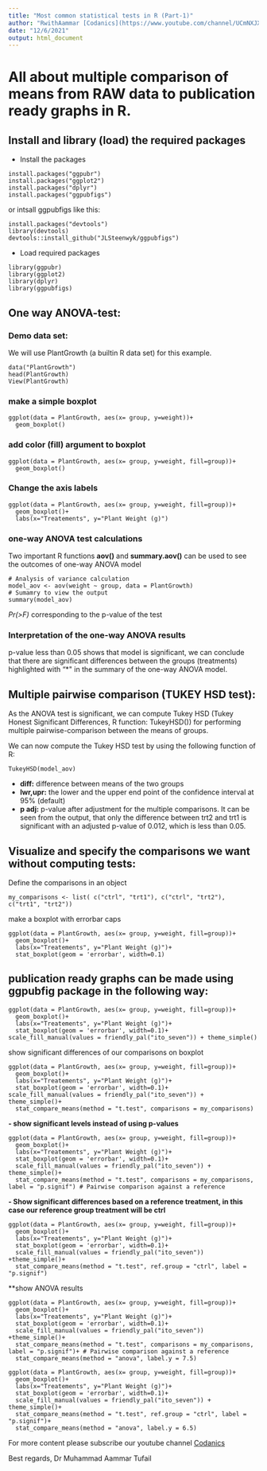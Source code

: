 ```yaml
---
title: "Most common statistical tests in R (Part-1)"
author: "RwithAammar [Codanics](https://www.youtube.com/channel/UCmNXJXWONLNF6bdftGY0Otw/playlists)"
date: "12/6/2021"
output: html_document
---
```

# All about multiple comparison of means from RAW data to publication ready graphs in R.

## Install and library (load) the required packages
- Install the packages
```
install.packages("ggpubr")
install.packages("ggplot2")
install.packages("dplyr")
install.packages("ggpubfigs")
```
or intsall ggpubfigs like this: 
```
install.packages("devtools")
library(devtools)
devtools::install_github("JLSteenwyk/ggpubfigs")
```

- Load required packages
```{r}
library(ggpubr)
library(ggplot2)
library(dplyr)
library(ggpubfigs)
```

## One way ANOVA-test:

### Demo data set:
We will use PlantGrowth (a builtin R data set) for this example.
```{r}
data("PlantGrowth")
head(PlantGrowth)
View(PlantGrowth)
```

### make a simple boxplot

```{r}
ggplot(data = PlantGrowth, aes(x= group, y=weight))+
  geom_boxplot()
```

### add color (fill) argument to boxplot

```{r}
ggplot(data = PlantGrowth, aes(x= group, y=weight, fill=group))+
  geom_boxplot()
```

### Change the axis labels
```{r}
ggplot(data = PlantGrowth, aes(x= group, y=weight, fill=group))+
  geom_boxplot()+
  labs(x="Treatements", y="Plant Weight (g)")
```

### one-way ANOVA test calculations
Two important R functions **aov()** and **summary.aov()** can be used to see the outcomes of one-way ANOVA model

```{r}
# Analysis of variance calculation
model_aov <- aov(weight ~ group, data = PlantGrowth)
# Sumamry to view the output
summary(model_aov)
```
*Pr(>F)* corresponding to the p-value of the test
### Interpretation of the one-way ANOVA results
p-value less than 0.05 shows that model is significant, we can conclude that there are significant differences between the groups (treatments) highlighted with “*" in the summary of the one-way ANOVA model.

## Multiple pairwise comparison (TUKEY HSD test):
As the ANOVA test is significant, we can compute Tukey HSD (Tukey Honest Significant Differences, R function: TukeyHSD()) for performing multiple pairwise-comparison between the means of groups.

We can now compute the Tukey HSD test by using the following function of R:
```{r}
TukeyHSD(model_aov)
```
- **diff:** difference between means of the two groups
- **lwr,upr:** the lower and the upper end point of the confidence interval at 95% (default)
- **p adj:** p-value after adjustment for the multiple comparisons.
It can be seen from the output, that only the difference between trt2 and trt1 is significant with an adjusted p-value of 0.012, which is less than 0.05.

## Visualize and specify the comparisons we want without computing tests:

Define the comparisons in an object
```{r}
my_comparisons <- list( c("ctrl", "trt1"), c("ctrl", "trt2"), c("trt1", "trt2"))
```

make a boxplot with errorbar caps
```{r}
ggplot(data = PlantGrowth, aes(x= group, y=weight, fill=group))+
  geom_boxplot()+
  labs(x="Treatements", y="Plant Weight (g)")+
  stat_boxplot(geom = 'errorbar', width=0.1)
```

## publication ready graphs can be made using **ggpubfig** package in the following way:
```{r}
ggplot(data = PlantGrowth, aes(x= group, y=weight, fill=group))+
  geom_boxplot()+
  labs(x="Treatements", y="Plant Weight (g)")+
  stat_boxplot(geom = 'errorbar', width=0.1)+
scale_fill_manual(values = friendly_pal("ito_seven")) + theme_simple()
```


show significant differences of our comparisons on boxplot

```{r}
ggplot(data = PlantGrowth, aes(x= group, y=weight, fill=group))+
  geom_boxplot()+
  labs(x="Treatements", y="Plant Weight (g)")+
  stat_boxplot(geom = 'errorbar', width=0.1)+
scale_fill_manual(values = friendly_pal("ito_seven")) + theme_simple()+
  stat_compare_means(method = "t.test", comparisons = my_comparisons)
```

**- show significant levels instead of using p-values**
```{r}
ggplot(data = PlantGrowth, aes(x= group, y=weight, fill=group))+
  geom_boxplot()+
  labs(x="Treatements", y="Plant Weight (g)")+
  stat_boxplot(geom = 'errorbar', width=0.1)+
  scale_fill_manual(values = friendly_pal("ito_seven")) + theme_simple()+
  stat_compare_means(method = "t.test", comparisons = my_comparisons, label = "p.signif") # Pairwise comparison against a reference
```

**- Show significant differences based on a reference treatment, in this case our reference group treatment will be __ctrl__**
```{r}
ggplot(data = PlantGrowth, aes(x= group, y=weight, fill=group))+
  geom_boxplot()+
  labs(x="Treatements", y="Plant Weight (g)")+
  stat_boxplot(geom = 'errorbar', width=0.1)+
  scale_fill_manual(values = friendly_pal("ito_seven")) +theme_simple()+
  stat_compare_means(method = "t.test", ref.group = "ctrl", label = "p.signif")
```

**show ANOVA results
```{r}
ggplot(data = PlantGrowth, aes(x= group, y=weight, fill=group))+
  geom_boxplot()+
  labs(x="Treatements", y="Plant Weight (g)")+
  stat_boxplot(geom = 'errorbar', width=0.1)+
  scale_fill_manual(values = friendly_pal("ito_seven")) +theme_simple()+
  stat_compare_means(method = "t.test", comparisons = my_comparisons, label = "p.signif")+ # Pairwise comparison against a reference
  stat_compare_means(method = "anova", label.y = 7.5)

ggplot(data = PlantGrowth, aes(x= group, y=weight, fill=group))+
  geom_boxplot()+
  labs(x="Treatements", y="Plant Weight (g)")+
  stat_boxplot(geom = 'errorbar', width=0.1)+
  scale_fill_manual(values = friendly_pal("ito_seven")) + theme_simple()+
  stat_compare_means(method = "t.test", ref.group = "ctrl", label = "p.signif")+
  stat_compare_means(method = "anova", label.y = 6.5)
```

For more content please subscribe our youtube channel [Codanics](https://www.youtube.com/channel/UCmNXJXWONLNF6bdftGY0Otw/playlists)

Best regards,
Dr Muhammad Aammar Tufail

